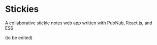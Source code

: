 # Stickies

A collaborative stickie notes web app written with PubNub, React.js, and ES6

(to be edited)